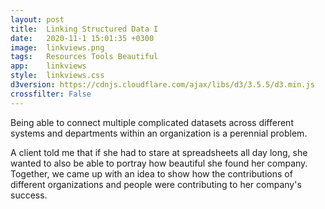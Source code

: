 ```yaml
---
layout: post
title:  Linking Structured Data I
date:   2020-11-1 15:01:35 +0300
image:  linkviews.png
tags:   Resources Tools Beautiful
app:    linkviews
style:  linkviews.css
d3version: https://cdnjs.cloudflare.com/ajax/libs/d3/3.5.5/d3.min.js
crossfilter: False
---
```


Being able to connect multiple complicated datasets across different systems and departments within an organization is a perennial problem.

A client told me that if she had to stare at spreadsheets all day long, she wanted to also be able to portray how beautiful she found her company. Together, we came up with an idea to show how the contributions of different organizations and people were contributing to her company's success.
